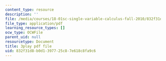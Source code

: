 ```yaml
---
content_type: resource
description: ''
file: /media/courses/18-01sc-single-variable-calculus-fall-2010/832f31d8b0d1397725c87e618c8fa9c6_eHJuAByQf5A.pdf
file_type: application/pdf
learning_resource_types: []
ocw_type: OCWFile
parent_uid: null
resourcetype: Document
title: 3play pdf file
uid: 832f31d8-b0d1-3977-25c8-7e618c8fa9c6
---
```

